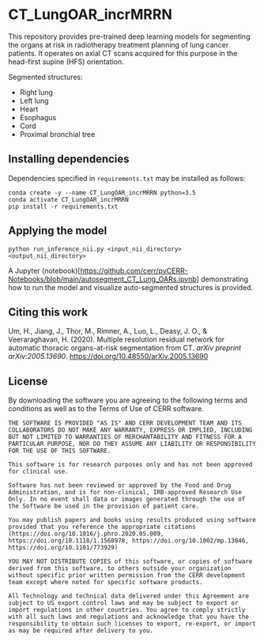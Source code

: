 # CT_LungOAR_incrMRRN
This repository provides pre-trained deep learning models for segmenting the organs at risk in radiotherapy treatment planning
of lung cancer patients. It operates on axial CT scans acquired for this purpose in the head-first supine (HFS) orientation.  
  
Segmented structures:  
*  Right lung
*  Left lung
*  Heart
*  Esophagus
*  Cord
*  Proximal bronchial tree


  
## Installing dependencies  
Dependencies specified in `requirements.txt` may be installed as follows:  
  
````
conda create -y --name CT_LungOAR_incrMRRN python=3.5
conda activate CT_LungOAR_incrMRRN
pip install -r requirements.txt  
````
  
## Applying the model  
```  
python run_inference_nii.py <input_nii_directory> <output_nii_directory>  
```
A Jupyter (notebook)[https://github.com/cerr/pyCERR-Notebooks/blob/main/autosegment_CT_Lung_OARs.ipynb] demonstrating how to run the model and visualize auto-segmented structures is provided.
  
## Citing this work
Um, H., Jiang, J., Thor, M., Rimner, A., Luo, L., Deasy, J. O., & Veeraraghavan, H. (2020). Multiple resolution residual network for automatic thoracic organs-at-risk segmentation from CT. *arXiv preprint arXiv:2005.13690*. https://doi.org/10.48550/arXiv.2005.13690
  
## License
By downloading the software you are agreeing to the following terms and conditions as well as to the Terms of Use of CERR software.

    THE SOFTWARE IS PROVIDED "AS IS" AND CERR DEVELOPMENT TEAM AND ITS COLLABORATORS DO NOT MAKE ANY WARRANTY, EXPRESS OR IMPLIED, INCLUDING BUT NOT LIMITED TO WARRANTIES OF MERCHANTABILITY AND FITNESS FOR A PARTICULAR PURPOSE, NOR DO THEY ASSUME ANY LIABILITY OR RESPONSIBILITY FOR THE USE OF THIS SOFTWARE.
        
    This software is for research purposes only and has not been approved for clinical use.
    
    Software has not been reviewed or approved by the Food and Drug Administration, and is for non-clinical, IRB-approved Research Use Only. In no event shall data or images generated through the use of the Software be used in the provision of patient care.
    
    You may publish papers and books using results produced using software provided that you reference the appropriate citations (https://doi.org/10.1016/j.phro.2020.05.009, https://doi.org/10.1118/1.1568978, https://doi.org/10.1002/mp.13046, https://doi.org/10.1101/773929)
    
    YOU MAY NOT DISTRIBUTE COPIES of this software, or copies of software derived from this software, to others outside your organization without specific prior written permission from the CERR development team except where noted for specific software products.

    All Technology and technical data delivered under this Agreement are subject to US export control laws and may be subject to export or import regulations in other countries. You agree to comply strictly with all such laws and regulations and acknowledge that you have the responsibility to obtain such licenses to export, re-export, or import as may be required after delivery to you.




